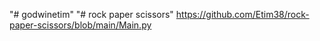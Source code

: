 "# godwinetim" 
"# rock paper scissors" 
https://github.com/Etim38/rock-paper-scissors/blob/main/Main.py
